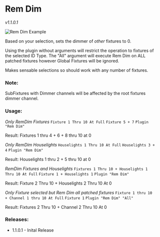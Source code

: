 # Rem Dim
*v1.1.0.1*

![Rem Dim Example](..\Images\RemDim.gif)

Based on your selection, sets the dimmer of _other_ fixtures to 0.

Using the plugin without arguments will restrict the operation to fixtures of the selected ID Type. The "All" argument will execute Rem Dim on ALL patched fixtures however Global Fixtures will be ignored.

Makes sensable selections so should work with any number of fixtures.

### Note:

SubFixtures with Dimmer channels will be affected by the root fixtures dimmer channel.

### Usage:

*Only RemDim Fixtures*
`Fixture 1 Thru 10 At Full`
`Fixture 5 + 7`
`Plugin "Rem Dim"`

Result:
Fixtures 1 thru 4 + 6 + 8 thru 10 at 0

*Only RemDim Houselights*
`Houselights 1 Thru 10 At Full`
`Houselights 3 + 4`
`Plugin "Rem Dim"`

Result:
Houselights 1 thru 2 + 5 thru 10 at 0

*RemDim Fixtures and Houselights*
`Fixtures 1 Thru 10 + Houselights 1 Thru 10 At Full`
`Fixture 1 + Houselights 1`
`Plugin "Rem Dim"`

Result:
Fixture 2 Thru 10 + Houselights 2 Thru 10 At 0

*Only Fixture selected but Rem Dim all patched fixtures*
`Fixture 1 thru 10  + Channel 1 thru 10 At Full`
`Fixture 1`
`Plugin "Rem Dim" "All"`

Result:
Fixtures 2 Thru 10 + Channel 2 Thru 10 At 0

### Releases:
- 1.1.0.1 - Inital Release
